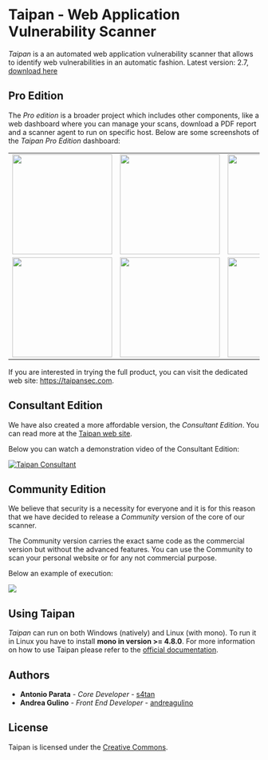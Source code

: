 # Taipan - Web Application Vulnerability Scanner

_Taipan_ is a an automated web application vulnerability scanner that allows to identify web vulnerabilities in an automatic fashion.
Latest version: 2.7, <a href="https://github.com/enkomio/Taipan/releases/latest">download here</a>

## Pro Edition
The _Pro edition_ is a broader project which includes other components, like a web dashboard where you can manage your scans, download a PDF report and a scanner agent to run on specific host. Below are some screenshots of the _Taipan Pro Edition_ dashboard:

<table>
 <tr>
  <td><img src="https://github.com/enkomio/Taipan/blob/master/Misc/Admin-info.png" width="200"></td>
  <td><img src="https://github.com/enkomio/Taipan/blob/master/Misc/Dashboard.png" width="200"></td>
  <td><img src="https://github.com/enkomio/Taipan/blob/master/Misc/Scan-details.png" width="200"></td>
 </tr>
 <tr>
  <td><img src="https://github.com/enkomio/Taipan/blob/master/Misc/Scan-summary.png" width="200"></td>
  <td><img src="https://github.com/enkomio/Taipan/blob/master/Misc/Scan-wizard.png" width="200"></td>
  <td><img src="https://github.com/enkomio/Taipan/blob/master/Misc/Settings.png" width="200"></td>
 </tr>
</table>

If you are interested in trying the full product, you can visit the dedicated web site: <a href="https://taipansec.com">https://taipansec.com</a>.

## Consultant Edition
We have also created a more affordable version, the *Consultant Edition*. You can read more at the <a href="https://taipansec.com/news_consultant_24">Taipan web site</a>.

Below you can watch a demonstration video of the Consultant Edition:

[![Taipan Consultant](https://img.youtube.com/vi/HeRaKpoZnL8/0.jpg)](https://www.youtube.com/watch?v=HeRaKpoZnL8)

## Community Edition
We believe that security is a necessity for everyone and it is for this reason that we have decided to release a *Community* version of the core of our scanner. 

The Community version carries the exact same code as the commercial version but without the advanced features. You can use the Community to scan your personal website or for any not commercial purpose.

Below an example of execution:

<a href="https://asciinema.org/a/166362" target="_blank"><img src="https://asciinema.org/a/166362.png" /></a>

## Using Taipan
_Taipan_ can run on both Windows (natively) and Linux (with mono). To run it in Linux you have to install **mono in version >= 4.8.0**. For more information on how to use Taipan please refer to the <a href="https://taipansec.com/support">official documentation</a>.

## Authors

* **Antonio Parata** - *Core Developer* - [s4tan](https://twitter.com/s4tan)
* **Andrea Gulino** - *Front End Developer* - [andreagulino](https://www.linkedin.com/in/andreagulino/)

## License

Taipan is licensed under the [Creative Commons](LICENSE.md).

  [1]: https://github.com/enkomio/Taipan/tree/master/Src
  [2]: https://github.com/enkomio/Taipan/releases/latest
